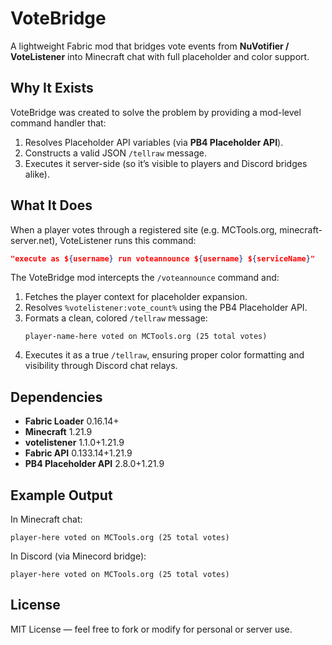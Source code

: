 # VoteBridge

A lightweight Fabric mod that bridges vote events from **NuVotifier / VoteListener** into Minecraft chat with full placeholder and color support.

## Why It Exists

VoteBridge was created to solve the problem by providing a mod-level command handler that:
1. Resolves Placeholder API variables (via **PB4 Placeholder API**).
2. Constructs a valid JSON `/tellraw` message.
3. Executes it server-side (so it’s visible to players and Discord bridges alike).

## What It Does

When a player votes through a registered site (e.g. MCTools.org, minecraft-server.net), VoteListener runs this command:

```json
"execute as ${username} run voteannounce ${username} ${serviceName}"
```

The VoteBridge mod intercepts the `/voteannounce` command and:
1. Fetches the player context for placeholder expansion.
2. Resolves `%votelistener:vote_count%` using the PB4 Placeholder API.
3. Formats a clean, colored `/tellraw` message:
   ```
   player-name-here voted on MCTools.org (25 total votes)
   ```
4. Executes it as a true `/tellraw`, ensuring proper color formatting and visibility through Discord chat relays.

## Dependencies

- **Fabric Loader** 0.16.14+
- **Minecraft** 1.21.9
- **votelistener** 1.1.0+1.21.9
- **Fabric API** 0.133.14+1.21.9
- **PB4 Placeholder API** 2.8.0+1.21.9

## Example Output

In Minecraft chat:
```
player-here voted on MCTools.org (25 total votes)
```

In Discord (via Minecord bridge):
```
player-here voted on MCTools.org (25 total votes)
```
## License

MIT License — feel free to fork or modify for personal or server use.
